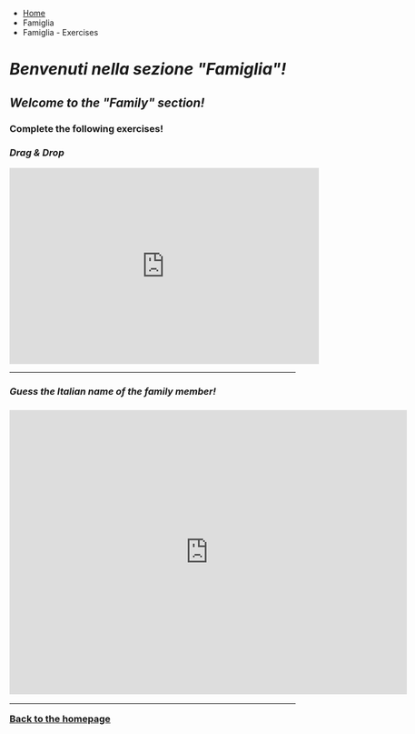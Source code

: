 <ul class="breadcrumb">
  <li><a href="index.html">Home</a></li>
  <li><a href="Famiglia.html"></a>Famiglia</li>
  <li>Famiglia - Exercises</li>
</ul>

<h1><i>Benvenuti nella sezione <strong>"Famiglia"</strong>!</i></h1>
<h2><i>Welcome to the <strong>"Family"</strong> section!</i></h2>


<h3> Complete the following exercises!</h3>
<h3><i>Drag & Drop</i></h3>

<iframe src="https://h5p.org/h5p/embed/154422" width="545" height="345" frameborder="0" allowfullscreen="allowfullscreen"></iframe><script src="https://h5p.org/sites/all/modules/h5p/library/js/h5p-resizer.js" charset="UTF-8"></script>


<hr>

<h3><i>Guess the Italian name of the family member!</i><h3>

<iframe src="https://h5p.org/h5p/embed/154464" width="700" height="500" frameborder="0" allowfullscreen="allowfullscreen"></iframe><script src="https://h5p.org/sites/all/modules/h5p/library/js/h5p-resizer.js" charset="UTF-8"></script>


<hr>

<a href="index.html"> Back to the homepage </a> 
